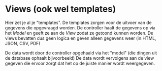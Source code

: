 # Views (ook wel templates)

Hier zet je al je "templates". De templates zorgen voor de uitvoer van de gegevens die opgevraagd worden.
De controller haalt de gegevens op via het *Model* en geeft ze aan de *View* zodat ze getoond kunnen worden.
De views bevatten dus geen logica en geven alleen gegevens weer (in HTML, JSON, CSV, PDF)

De data wordt door de controller opgehaald via het "model" (die dingen uit de database ophaalt bijvoorbeeld) 
De data wordt vervolgens aan de view gegeven die ervoor zorgt dat het op de juiste manier wordt weergegeven.